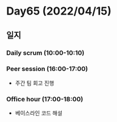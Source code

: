# Day65 (2022/04/15)

## 일지

### Daily scrum (10:00-10:10)

### Peer session (16:00-17:00)

  * 주간 팀 회고 진행

### Office hour (17:00-18:00)

  * 베이스라인 코드 해설
